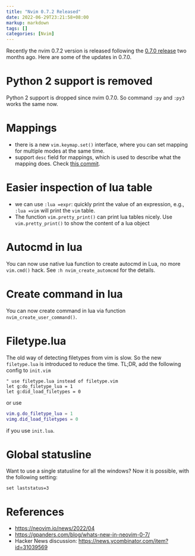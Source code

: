 ```yaml
---
title: "Nvim 0.7.2 Released"
date: 2022-06-29T23:21:58+08:00
markup: markdown
tags: []
categories: [Nvim]
---
```


Recently the nvim 0.7.2 version is released following the [0.7.0 release](https://github.com/neovim/neovim/releases/tag/v0.7.0) two months ago.
Here are some of the updates in 0.7.0.

<!--more-->

# Python 2 support is removed

Python 2 support is dropped since nvim 0.7.0.
So command `:py` and `:py3` works the same now.

# Mappings

+ there is a new `vim.keymap.set()` interface, where you can set mapping for multiple modes at the same time.
+ support `desc` field for mappings, which is used to describe what the mapping does. Check [this commit](https://github.com/neovim/neovim/commit/b411f436d3e2e8a902dbf879d00fc5ed0fc436d3).

# Easier inspection of lua table

+ we can use `:lua =expr`: quickly print the value of an expression, e.g., `:lua =vim` will print the `vim` table.
+ The function `vim.pretty_print()` can print lua tables nicely. Use `vim.pretty_print()` to show the content of a lua object

# Autocmd in lua

You can now use native lua function to create autocmd in Lua, no more `vim.cmd()` hack.
See `:h nvim_create_automcmd` for the details.

# Create command in lua

You can now create command in lua via function `nvim_create_user_command()`.

# Filetype.lua

The old way of detecting filetypes from vim is slow. So the new `filetype.lua` is introduced to reduce the time.
TL;DR, add the following config to `init.vim`

```vim
" use filetype.lua instead of filetype.vim
let g:do_filetype_lua = 1
let g:did_load_filetypes = 0
```

or use

```lua
vim.g.do_filetype_lua = 1
vimg.did_load_filetypes = 0
```

if you use `init.lua`.

# Global statusline

Want to use a single statusline for all the windows? Now it is possible, with the following setting:

```vim
set laststatus=3
```

# References

+ https://neovim.io/news/2022/04
+ https://gpanders.com/blog/whats-new-in-neovim-0-7/
+ Hacker News discussion: https://news.ycombinator.com/item?id=31039569
